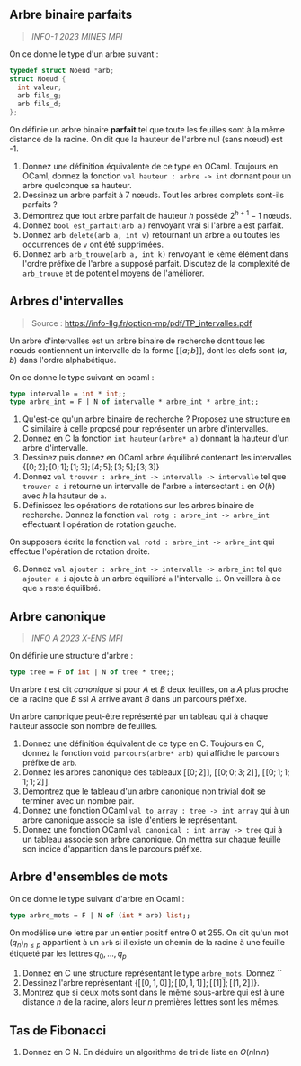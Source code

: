 
## Arbre binaire parfaits
> *INFO-1 2023 MINES MPI*

On ce donne le type d'un arbre suivant :
```c
typedef struct Noeud *arb;
struct Noeud {
  int valeur;
  arb fils_g;
  arb fils_d;
};
```

On définie un arbre binaire **parfait** tel que toute les feuilles sont à la même distance de la racine.
On dit que la hauteur de l'arbre nul (sans nœud) est -1.
1. Donnez une définition équivalente de ce type en OCaml. Toujours en OCaml, donnez la fonction `val hauteur : arbre -> int` donnant pour un arbre quelconque sa hauteur.
2. Dessinez un arbre parfait à 7 nœuds. Tout les arbres complets sont-ils parfaits ?
3. Démontrez que tout arbre parfait de hauteur $h$ possède $2^{h+1}-1$ nœuds.
4. Donnez `bool est_parfait(arb a)` renvoyant vrai si l'arbre `a` est parfait.
5. Donnez `arb delete(arb a, int v)` retournant un arbre `a` ou toutes les occurrences de `v` ont été supprimées.
6. Donnez `arb arb_trouve(arb a, int k)` renvoyant le `k`ème élément dans l'ordre préfixe de l'arbre `a` supposé parfait. Discutez de la complexité de `arb_trouve` et de potentiel moyens de l'améliorer.

## Arbres d'intervalles
> Source : https://info-llg.fr/option-mp/pdf/TP_intervalles.pdf

Un arbre d'intervalles est un arbre binaire de recherche dont tous les nœuds contiennent un intervalle de la forme $[\![ a; b]\!]$, dont les clefs sont $(a,b)$ dans l'ordre alphabétique.

On ce donne le type suivant en ocaml :
```ocaml
type intervalle = int * int;;
type arbre_int = F | N of intervalle * arbre_int * arbre_int;;
```

1. Qu'est-ce qu'un arbre binaire de recherche ? Proposez une structure en C similaire à celle proposé pour représenter un arbre d'intervalles.
2. Donnez en C la fonction `int hauteur(arbre* a)` donnant la hauteur d'un arbre d'intervalle.
3. Dessinez puis donnez en OCaml arbre équilibré contenant les intervalles $\{[0;2]; [0;1]; [1;3]; [4;5]; [3;5]; [3;3]\}$
4. Donnez `val trouver : arbre_int -> intervalle -> intervalle` tel que `trouver a i`  retourne un intervalle de l'arbre `a` intersectant `i` en $O(h)$ avec $h$ la hauteur de `a`.
5. Définissez les opérations de rotations sur les arbres binaire de recherche. Donnez la fonction `val rotg : arbre_int -> arbre_int` effectuant l'opération de rotation gauche. 

On supposera écrite la fonction `val rotd : arbre_int -> arbre_int` qui effectue l'opération de rotation droite.

6. Donnez `val ajouter : arbre_int -> intervalle -> arbre_int` tel que `ajouter a i` ajoute à un arbre équilibré `a` l'intervalle `i`. On veillera à ce que `a` reste équilibré.
## Arbre canonique
> *INFO A 2023 X-ENS MPI*

On définie une structure d'arbre :
```ocaml
type tree = F of int | N of tree * tree;;
``` 
Un arbre _t_ est dit *canonique* si pour $A$ et $B$ deux feuilles, on a $A$ plus proche de la racine que $B$ ssi $A$ arrive avant $B$ dans un parcours préfixe.

Un arbre canonique peut-être représenté par un tableau qui à chaque hauteur associe son nombre de feuilles.

1. Donnez une définition équivalent de ce type en C. Toujours en C, donnez la fonction `void parcours(arbre* arb)` qui affiche le parcours préfixe de `arb`.
2. Donnez les arbres canonique des tableaux $[\![0;2]\!]$, $[\![0;0;3;2]\!]$, $[\![0;1;1;1;1;2]\!]$.
3. Démontrez que le tableau d'un arbre canonique non trivial doit se terminer avec un nombre pair.
4. Donnez une fonction OCaml `val to_array : tree -> int array` qui à un arbre canonique associe sa liste d'entiers le représentant.
5. Donnez une fonction OCaml `val canonical : int array -> tree` qui à un tableau associe son arbre canonique. On mettra sur chaque feuille son indice d'apparition dans le parcours préfixe. 


## Arbre d'ensembles de mots
On ce donne le type suivant d'arbre en Ocaml :
```ocaml
type arbre_mots = F | N of (int * arb) list;;
```
On modélise une lettre par un entier positif entre $0$ et $255$.
On dit qu'un mot $(q_n)_{n\le p}$ appartient à un `arb` si il existe un chemin de la racine à une feuille étiqueté par les lettres $q_0,...,q_p$

1. Donnez en C une structure représentant le type `arbre_mots`. Donnez ``
1. Dessinez l'arbre représentant $\{ [ \! [0,1,0]\!]; [ \! [0,1,1]\!]; [ \! [1]\!]; [ \! [1,2]\!]\}$.
2. Montrez que si deux mots sont dans le même sous-arbre qui est à une distance $n$ de la racine, alors leur $n$ premières lettres sont les mêmes.

## Tas de Fibonacci

1. Donnez en C
N. En déduire un algorithme de tri de liste en $O(n\ln n)$

<!--stackedit_data:
eyJoaXN0b3J5IjpbLTczMTAzMzEyLDg2OTEwNjk1NywtMTQ5MT
Q2OTY1MywyOTMwMjkzLDIwOTU4MDUyODgsLTEwMDA3Nzc3NzUs
MTE3MTQxMjk4NiwxNzEyMTYwMTcsLTk4MDgxMTM5OCwxMTUyNj
c1MDAsLTE5Njc3MTg3NjAsMTIxODc4NDA0LC0zNTM4MjQ3OTIs
LTMwOTE0NDEwNl19
-->